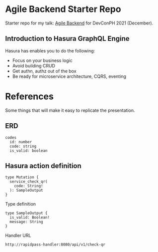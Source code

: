 # Agile Backend Starter Repo

Starter repo for my talk: [Agile Backend](https://docs.google.com/presentation/d/1AN8CsadjqtQQhGBnaiHVsVqjB_3_mQ29l7LpON1NSwc/edit?usp=sharing) for DevConPH 2021 (December).

## Introduction to Hasura GraphQL Engine

Hasura has enables you to do the following:

* Focus on your business logic
* Avoid building CRUD
* Get authn, authz out of the box
* Be ready for microservice architecture, CQRS, eventing

# References

Some things that will make it easy to replicate the presentation.

## ERD

```
codes
  id: number
  code: string
  is_valid: boolean
```

## Hasura action definition

```gql
type Mutation {
  service_check_qr(
    code: String!
  ): SampleOutput
}
```

Type definition
```gql
type SampleOutput {
  is_valid: Boolean!
  message: String
}
```

Handler URL
```
http://rapidpass-handler:8080/api/v1/check-qr
```